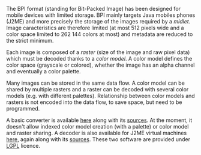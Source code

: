 The BPI format (standing for Bit-Packed Image) has been designed for mobile devices with limited storage. BPI mainly targets Java mobiles phones (J2ME) and more precisely the storage of the images required by a _midlet_. Image caracteristics are therefore limited (at most 512 pixels wide and a color space limited to 262 144 colors at most) and metadata are reduced to the strict minimum.

Each image is composed of a _raster_ (size of the image and
raw pixel data) which must be decoded thanks to a _color model_. A color model defines the color space (grayscale or colored), whether the image has an alpha channel and eventually a color palette.

Many images can be stored in the same data flow. A color model can be shared by multiple rasters and a raster can be decoded with several color models (e.g. with different palettes). Relationship between color models and rasters is not encoded into the data flow, to save space, but need to be programmed.

A basic converter is available [here](http://bit-packed-image.googlecode.com/files/bpiconverter.zip) along with its [sources](http://bit-packed-image.googlecode.com/files/bpiconverter-src.zip). At the moment, it doesn't allow indexed color model creation (with a palette) or color
model and raster sharing. A decoder is also available for J2ME
virtual machines [here](http://bit-packed-image.googlecode.com/files/bpi-j2me.zip), again along with its [sources](http://bit-packed-image.googlecode.com/files/bpi-j2me-src.zip). These two software are provided under [LGPL](http://www.gnu.org/licenses/lgpl.html) licence.